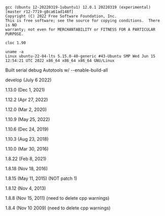 ```
gcc (Ubuntu 12-20220319-1ubuntu1) 12.0.1 20220319 (experimental) [master r12-7719-g8ca61ad148f]
Copyright (C) 2022 Free Software Foundation, Inc.
This is free software; see the source for copying conditions.  There is NO
warranty; not even for MERCHANTABILITY or FITNESS FOR A PARTICULAR PURPOSE.

cloc 1.90

uname -a
Linux ubuntu-22-04-lts 5.15.0-40-generic #43-Ubuntu SMP Wed Jun 15 12:54:21 UTC 2022 x86_64 x86_64 x86_64 GNU/Linux
```

Built serial debug Autotools w/ --enable-build-all

develop (July 6 2022)

1.13.0 (Dec 1, 2021)

1.12.2 (Apr 27, 2022)

1.12.0 (Mar 2, 2020)

1.10.9 (May 25, 2022)

1.10.6 (Dec 24, 2019)

1.10.3 (Aug 23, 2018)

1.10.0 (Mar 30, 2016)

1.8.22 (Feb 8, 2021)

1.8.18 (Nov 18, 2016)

1.8.15 (May 11, 2015) (NOT patch 1)

1.8.12 (Nov 4, 2013)

1.8.8 (Nov 15, 2011) (need to delete cpp warnings)

1.8.4 (Nov 10 2009) (need to delete cpp warnings)

